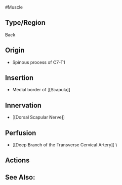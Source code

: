 #Muscle
## Type/Region 
Back 

## Origin
- Spinous process of C7-T1

## Insertion
- Medial border of [[Scapula]]

## Innervation
- [[Dorsal Scapular Nerve]]

## Perfusion
- [[Deep Branch of the Transverse Cervical Artery]]
\
## Actions


## See Also:


